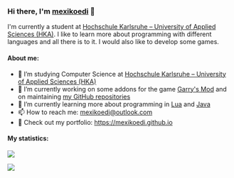 ### Hi there, I'm [mexikoedi](https://mexikoedi.github.io) 👋

I'm currently a student at [Hochschule Karlsruhe – University of Applied Sciences (HKA)](https://www.h-ka.de/en).
I like to learn more about programming with different languages and all there is to it. I would also like to develop some games.

#### About me:

- 🚀 I’m studying Computer Science at [Hochschule Karlsruhe – University of Applied Sciences (HKA)](https://www.h-ka.de/en)
- 🔭 I’m currently working on some addons for the game [Garry's Mod](https://en.wikipedia.org/wiki/Garry%27s_Mod) and on maintaining [my GitHub repositories](https://github.com/mexikoedi?tab=repositories)
- 🌱 I’m currently learning more about programming in [Lua](https://en.wikipedia.org/wiki/Lua_(programming_language)) and [Java](https://en.wikipedia.org/wiki/Java_(software_platform))
- 📫 How to reach me: mexikoedi@outlook.com
- 📝 Check out my portfolio: https://mexikoedi.github.io

#### My statistics:

![](https://github-readme-stats.vercel.app/api?username=mexikoedi&show_icons=true&include_all_commits=true&theme=github_dark) 

![](https://github-readme-stats.vercel.app/api/top-langs/?username=mexikoedi&langs_count=10&layout=compact&theme=github_dark)
